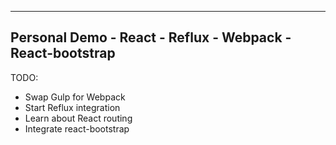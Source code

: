 -----------------------------------------------------------
Personal Demo - React - Reflux - Webpack - React-bootstrap
-----------------------------------------------------------

TODO:
- Swap Gulp for Webpack
- Start Reflux integration
- Learn about React routing
- Integrate react-bootstrap
